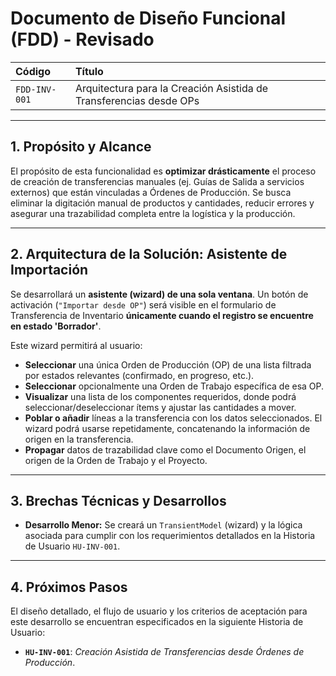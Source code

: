 # Documento de Diseño Funcional (FDD) - Revisado

| **Código** | **Título** |
| :--- | :--- |
| `FDD-INV-001` | Arquitectura para la Creación Asistida de Transferencias desde OPs |

---

## 1. Propósito y Alcance

El propósito de esta funcionalidad es **optimizar drásticamente** el proceso de creación de transferencias manuales (ej. Guías de Salida a servicios externos) que están vinculadas a Órdenes de Producción. Se busca eliminar la digitación manual de productos y cantidades, reducir errores y asegurar una trazabilidad completa entre la logística y la producción.

---

## 2. Arquitectura de la Solución: Asistente de Importación

Se desarrollará un **asistente (wizard) de una sola ventana**. Un botón de activación (`"Importar desde OP"`) será visible en el formulario de Transferencia de Inventario **únicamente cuando el registro se encuentre en estado 'Borrador'**.

Este wizard permitirá al usuario:

- **Seleccionar** una única Orden de Producción (OP) de una lista filtrada por estados relevantes (confirmado, en progreso, etc.).
- **Seleccionar** opcionalmente una Orden de Trabajo específica de esa OP.
- **Visualizar** una lista de los componentes requeridos, donde podrá seleccionar/deseleccionar ítems y ajustar las cantidades a mover.
- **Poblar o añadir** líneas a la transferencia con los datos seleccionados. El wizard podrá usarse repetidamente, concatenando la información de origen en la transferencia.
- **Propagar** datos de trazabilidad clave como el Documento Origen, el origen de la Orden de Trabajo y el Proyecto.

---

## 3. Brechas Técnicas y Desarrollos

- **Desarrollo Menor:** Se creará un `TransientModel` (wizard) y la lógica asociada para cumplir con los requerimientos detallados en la Historia de Usuario `HU-INV-001`.

---

## 4. Próximos Pasos

El diseño detallado, el flujo de usuario y los criterios de aceptación para este desarrollo se encuentran especificados en la siguiente Historia de Usuario:
- **`HU-INV-001`**: *Creación Asistida de Transferencias desde Órdenes de Producción*.
